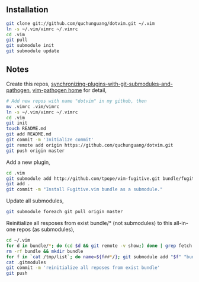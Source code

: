 Installation
------------

```bash
git clone git://github.com/quchunguang/dotvim.git ~/.vim
ln -s ~/.vim/vimrc ~/.vimrc
cd .vim
git pull
git submodule init
git submodule update
```

Notes
-----

Create this repos, [synchronizing-plugins-with-git-submodules-and-pathogen][1], [vim-pathogen home][2] for detail,
```bash
# Add new repos with name "dotvim" in my github, then
mv .vimrc .vim/vimrc
ln -s ~/.vim/vimrc ~/.vimrc
cd .vim
git init
touch README.md
git add README.md
git commit -m 'Initialize commit'
git remote add origin https://github.com/quchunguang/dotvim.git
git push origin master
```
Add a new plugin,
```bash
cd .vim
git submodule add http://github.com/tpope/vim-fugitive.git bundle/fugitive
git add .
git commit -m "Install Fugitive.vim bundle as a submodule."
```
Update all submodules,
```bash
git submodule foreach git pull origin master
```
Reinitialize all resposes from exist bundle/* (not submodules) to this all-in-one repos (as submodules),
```bash
cd ~/.vim
for d in bundle/*; do (cd $d && git remote -v show;) done | grep fetch | awk '{print $2}' > /tmp/list
rm -rf bundle && mkdir bundle
for f in `cat /tmp/list`; do name=${f##*/}; git submodule add "$f" "bundle/${name%.git}"; done
cat .gitmodules
git commit -m 'reinitialize all reposes from exist bundle'
git push
```
  [1]: http://vimcasts.org/episodes/synchronizing-plugins-with-git-submodules-and-pathogen/ "synchronizing-plugins-with-git-submodules-and-pathogen"
  [2]: https://github.com/tpope/vim-pathogen "vim-pathogen home"
